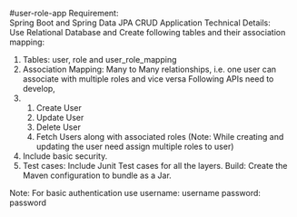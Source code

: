 #user-role-app
Requirement:  
Spring Boot and Spring Data JPA CRUD Application Technical Details:  
Use Relational Database and Create following tables and their association mapping: 
1. Tables: user, role and user_role_mapping  
2. Association Mapping: Many to Many relationships, i.e. one user can associate with multiple roles and vice versa  Following APIs need to develop, 
3. 1. Create User
    2. Update User  
    3. Delete User  
    4. Fetch Users along with associated roles  (Note: While creating and updating the user need assign multiple roles to user)  
4. Include basic security. 
5. Test cases:  Include Junit Test cases for all the layers. Build:  Create the Maven configuration to bundle as a Jar.


Note: For basic authentication use username: username password: password

